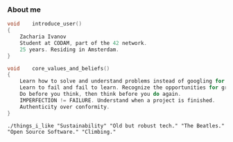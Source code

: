 ### About me
```c
void    introduce_user()
{
    Zacharia Ivanov
    Student at CODAM, part of the 42 network.
    25 years. Residing in Amsterdam.
}
```
```c
void    core_values_and_beliefs()
{
    Learn how to solve and understand problems instead of googling for solutions.
    Learn to fail and fail to learn. Recognize the opportunities for growth in failure.
    Do before you think, then think before you do again.
    IMPERFECTION != FAILURE. Understand when a project is finished.
    Authenticity over conformity.
}
```
` ./things_i_like "Sustainability" "Old but robust tech." "The Beatles." "Open Source Software." "Climbing." `
